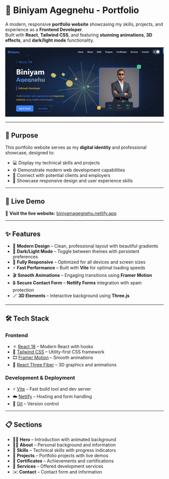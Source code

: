 # 🌟 Biniyam Agegnehu - Portfolio

A modern, responsive **portfolio website** showcasing my skills, projects, and experience as a **Frontend Developer**.  
Built with **React**, **Tailwind CSS**, and featuring **stunning animations**, **3D effects**, and **dark/light mode** functionality.

![Portfolio Preview](public/images/readme.png)

---

## 🎯 Purpose

This portfolio website serves as my **digital identity** and professional showcase, designed to:

- 💻 Display my technical skills and projects  
- ⚙️ Demonstrate modern web development capabilities  
- 🤝 Connect with potential clients and employers  
- 📱 Showcase responsive design and user experience skills  

---

## 🚀 Live Demo

🔗 **Visit the live website:** [biniyamagegnehu.netlify.app](https://biniyamagegnehu.netlify.app)

---

## ✨ Features

- 🎨 **Modern Design** – Clean, professional layout with beautiful gradients  
- 🌙 **Dark/Light Mode** – Toggle between themes with persistent preferences  
- 📱 **Fully Responsive** – Optimized for all devices and screen sizes  
- ⚡ **Fast Performance** – Built with **Vite** for optimal loading speeds  
- 🎬 **Smooth Animations** – Engaging transitions using **Framer Motion**  
- 🔒 **Secure Contact Form** – **Netlify Forms** integration with spam protection  
- 🪄 **3D Elements** – Interactive background using **Three.js**

---

## 🛠 Tech Stack

### **Frontend**
- ⚛️ [React 18](https://react.dev/) – Modern React with hooks  
- 🎨 [Tailwind CSS](https://tailwindcss.com/) – Utility-first CSS framework  
- 🎞 [Framer Motion](https://www.framer.com/motion/) – Smooth animations  
- 🧊 [React Three Fiber](https://docs.pmnd.rs/react-three-fiber/getting-started/introduction) – 3D graphics and animations  

### **Development & Deployment**
- ⚡ [Vite](https://vitejs.dev/) – Fast build tool and dev server  
- ☁️ [Netlify](https://www.netlify.com/) – Hosting and form handling  
- 🧭 [Git](https://git-scm.com/) – Version control  

---

## 📋 Sections

- 🦸‍♂️ **Hero** – Introduction with animated background  
- 👨‍💻 **About** – Personal background and information  
- 🧠 **Skills** – Technical skills with progress indicators  
- 🧰 **Projects** – Portfolio projects with live demos  
- 🏅 **Certificates** – Achievements and certifications  
- 💼 **Services** – Offered development services  
- ✉️ **Contact** – Contact form and information  


